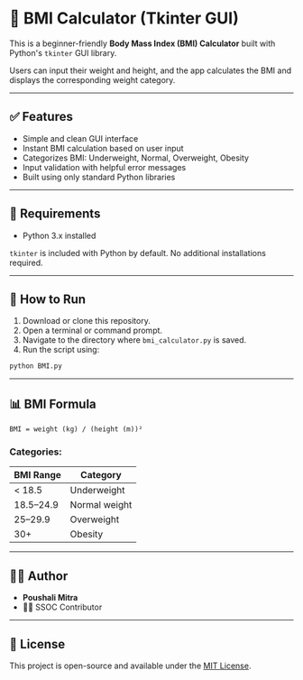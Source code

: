 
# 🧮 BMI Calculator (Tkinter GUI)

This is a beginner-friendly **Body Mass Index (BMI) Calculator** built with Python's `tkinter` GUI library.

Users can input their weight and height, and the app calculates the BMI and displays the corresponding weight category.

---

## ✅ Features

- Simple and clean GUI interface
- Instant BMI calculation based on user input
- Categorizes BMI: Underweight, Normal, Overweight, Obesity
- Input validation with helpful error messages
- Built using only standard Python libraries

---

## 🧰 Requirements

- Python 3.x installed

`tkinter` is included with Python by default. No additional installations required.

---

## 🚀 How to Run

1. Download or clone this repository.
2. Open a terminal or command prompt.
3. Navigate to the directory where `bmi_calculator.py` is saved.
4. Run the script using:

```bash
python BMI.py
```

---

## 📊 BMI Formula

```
BMI = weight (kg) / (height (m))²
```

### Categories:

| BMI Range | Category       |
|-----------|----------------|
| < 18.5    | Underweight    |
| 18.5–24.9 | Normal weight  |
| 25–29.9   | Overweight     |
| 30+       | Obesity        |

---

## 👩‍💻 Author

- **Poushali Mitra**
- 👩‍🎓 SSOC Contributor

---

## 📄 License

This project is open-source and available under the [MIT License](LICENSE).
